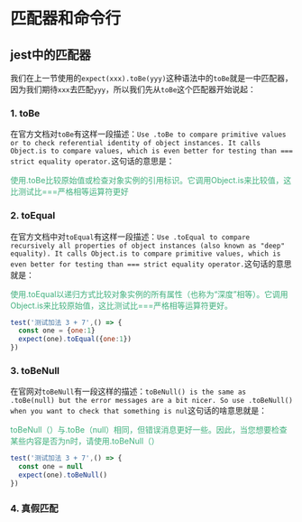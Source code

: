 # 匹配器和命令行

## jest中的匹配器
我们在上一节使用的`expect(xxx).toBe(yyy)`这种语法中的`toBe`就是一中匹配器，因为我们期待`xxx`去匹配`yyy`，所以我们先从`toBe`这个匹配器开始说起：

### 1. toBe
在官方文档对`toBe`有这样一段描述：`Use .toBe to compare primitive values or to check referential identity of object instances. It calls Object.is to compare values, which is even better for testing than === strict equality operator.`这句话的意思是：

<font color=#3eaf7c>
使用.toBe比较原始值或检查对象实例的引用标识。它调用Object.is来比较值，这比测试比===严格相等运算符更好</font>

### 2. toEqual
在官方文档中对`toEqual`有这样一段描述：`Use .toEqual to compare recursively all properties of object instances (also known as "deep" equality). It calls Object.is to compare primitive values, which is even better for testing than === strict equality operator.`这句话的意思就是：

<font color=#3eaf7c>
使用.toEqual以递归方式比较对象实例的所有属性（也称为“深度”相等）。它调用Object.is来比较原始值，这比测试比===严格相等运算符更好。</font>

```javascript
test('测试加法 3 + 7',() => {
  const one = {one:1}
  expect(one).toEqual({one:1})
})
```

### 3. toBeNull
在官网对`toBeNull`有一段这样的描述：`toBeNull() is the same as .toBe(null) but the error messages are a bit nicer. So use .toBeNull() when you want to check that something is nul`这句话的啥意思就是：

<font color=#3eaf7c>
toBeNull（）与.toBe（null）相同，但错误消息更好一些。因此，当您想要检查某些内容是否为n时，请使用.toBeNull（）</font>

```javascript
test('测试加法 3 + 7',() => {
  const one = null
  expect(one).toBeNull()
})
```

### 4. 真假匹配

